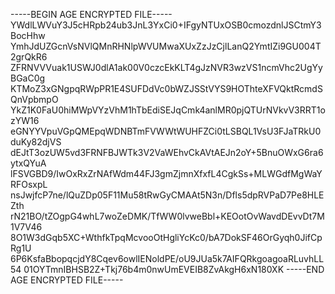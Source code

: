 -----BEGIN AGE ENCRYPTED FILE-----
YWdlLWVuY3J5cHRpb24ub3JnL3YxCi0+IFgyNTUxOSB0cmozdnlJSCtmY3BocHhw
YmhJdUZGcnVsNVlQMnRHNlpWVUMwaXUxZzJzCjlLanQ2YmtIZi9GU004T2grQkR6
ZFRNVVVuak1USWJ0dlA1ak00V0czcEkKLT4gJzNVR3wzVS1ncmVhc2UgYyBGaC0g
KTMoZ3xGNgpqRWpPR1E4SUFDdVc0bWZJSStVYS9HOThteXFVQktRcmdSQnVpbmpO
YkZ1K0FaU0hiMWpVYzVhM1hTbEdiSEJqCmk4anlMR0pjQTUrNVkvV3RRT1ozYW16
eGNYYVpuVGpQMEpqWDNBTmFVWWtWUHFZCi0tLSBQL1VsU3FJaTRkU0duKy82djVS
dEJtT3ozUW5vd3FRNFBJWTk3V2VaWEhvCkAVtAEJn2oY+5BnuOWxG6ra6ytxQYuA
lFSVGBD9/IwOxRxZrNAfWdm44FJ3gmZjmnXfxfL4CgkSs+MLWGdfMgWaYRFOsxpL
nsJwjfcP7ne/lQuZDp05F11Mu58tRwGyCMAAt5N3n/Dfls5dpRVPaD7Pe8HLEZth
rN21BO/tZOgpG4whL7woZeDMK/TfWW0lvweBbl+KEOotOvWavdDEvvDt7M1V7V46
8O1W3dGqb5XC+WthfkTpqMcvooOtHgliYcKc0/bA7DokSF46OrGyqh0JifCpRg1U
6P6KsfaBbopqcjdY8Cqev6owlIENoldPE/oU9JUa5k7AIFQRkgoagoaRLuvhLL54
01OYTmnIBHSB2Z+Tkj76b4m0nwUmEVEIB8ZvAkgH6xN180XK
-----END AGE ENCRYPTED FILE-----
